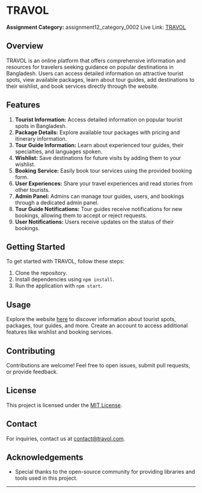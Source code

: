 # TRAVOL
**Assignment Category:** assignment12_category_0002
Live Link: [TRAVOL](https://final-project-ph-67cd2.web.app/)
## Overview
TRAVOL is an online platform that offers comprehensive information and resources for travelers seeking guidance on popular destinations in Bangladesh. Users can access detailed information on attractive tourist spots, view available packages, learn about tour guides, add destinations to their wishlist, and book services directly through the website.

## Features
1. **Tourist Information:** Access detailed information on popular tourist spots in Bangladesh.
2. **Package Details:** Explore available tour packages with pricing and itinerary information.
3. **Tour Guide Information:** Learn about experienced tour guides, their specialties, and languages spoken.
4. **Wishlist:** Save destinations for future visits by adding them to your wishlist.
5. **Booking Service:** Easily book tour services using the provided booking form.
6. **User Experiences:** Share your travel experiences and read stories from other tourists.
7. **Admin Panel:** Admins can manage tour guides, users, and bookings through a dedicated admin panel.
8. **Tour Guide Notifications:** Tour guides receive notifications for new bookings, allowing them to accept or reject requests.
9. **User Notifications:** Users receive updates on the status of their bookings.

## Getting Started
To get started with TRAVOL, follow these steps:
1. Clone the repository.
2. Install dependencies using `npm install`.
3. Run the application with `npm start`.

## Usage
Explore the website [here](https://final-project-ph-67cd2.web.app/) to discover information about tourist spots, packages, tour guides, and more. Create an account to access additional features like wishlist and booking services.

## Contributing
Contributions are welcome! Feel free to open issues, submit pull requests, or provide feedback.

## License
This project is licensed under the [MIT License](LICENSE).

## Contact
For inquiries, contact us at contact@travol.com.

## Acknowledgements
- Special thanks to the open-source community for providing libraries and tools used in this project.

---


